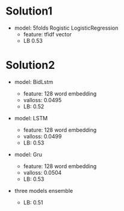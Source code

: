# Solution1
- model: 5folds Rogistic LogisticRegression
  - feature: tfidf vector
  - LB 0.53

# Solution2

-  model: BidLstm
    - feature: 128 word embedding
    - valloss: 0.0495
    - LB: 0.52

- model: LSTM
  - feature: 128 word embedding
  - valloss: 0.0499
  - LB: 0.53

- model: Gru
  - feature: 128 word embedding
  - valloss: 0.0504
  - LB: 0.53

- three models ensemble
  - LB: 0.51
